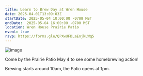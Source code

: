 ```yaml
---
title: Learn to Brew Day at Wren House
date: 2025-04-01T13:09:03Z
startDate: 2025-05-04 10:00:00 -0700 MST
endDate:  2025-05-04 16:00:00 -0700 MST
location: Wren House Prairie Patio
event: true
rsvp: https://forms.gle/QPXwUFDLaEnjkLWq5
---
```


![image](NHBD25.png)
 
Come by the Prairie Patio May 4 to see some homebrewing action! 

Brewing starts around 10am, the Patio opens at 1pm.
  
